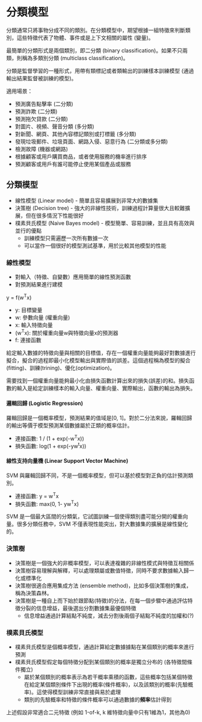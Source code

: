 # 分類模型

分類通常只將事物分成不同的類別。在分類模型中，期望根據一組特徵來判斷類別，這些特徵代表了物體、事件或是上下文相關的屬性 
(變量)。

最簡單的分類形式是兩個類別，即二分類 (binary classification)。如果不只兩類，則稱為多類別分類 (multiclass classification)。

分類是監督學習的一種形式，用帶有類標記或者類輸出的訓練樣本訓練模型 (通過輸出結果監督被訓練的模型)。

適用場景：
- 預測廣告點擊率 (二分類)
- 預測詐欺 (二分類)
- 預測拖欠貸款 (二分類)
- 對圖片、視頻、聲音分類 (多分類)
- 對新聞、網頁、其他內容標記類別或打標籤 (多分類)
- 發現垃圾郵件、垃圾頁面、網路入侵、惡意行為 (二分類或多分類)
- 檢測故障 (機器或網路)
- 根據顧客或用戶購買商品，或者使用服務的機率進行排序
- 預測顧客或用戶有誰可能停止使用某個產品或服務

## 分類模型
- 線性模型 (Linear model) - 簡單且容易擴展到非常大的數據集
- 決策樹 (Decision tree) - 強大的非線性技術，訓練過程計算量很大且較難擴展，但在很多情況下性能很好
- 樸素貝氏模型 (Naive Bayes model) - 模型簡單、容易訓練，並且具有高效與並行的優點
  - 訓練模型只需遍歷一次所有數據一次
  - 可以當作一個很好的模型測試基準，用於比較其他模型的性能

### 線性模型
- 對輸入（特徵、自變數）應用簡單的線性預測函數
- 對預測結果進行建模

y = f(w<sup>T</sup>x)

- y: 目標變量
- w: 參數向量 (權重向量)
- x: 輸入特徵向量
- (w<sup>T</sup>x): 關於權重向量w與特徵向量x的預測器
- f: 連接函數

給定輸入數據的特徵向量與相關的目標值，存在一個權重向量能夠最好對數據進行擬合，擬合的過程即最小化模型輸出與實際值的誤差。這個過程稱為模型的擬合(fitting)、訓練(trining)、優化(optimization)。

需要找到一個權重向量能夠最小化由損失函數計算出來的損失(誤差)的和。損失函數的輸入是給定訓練樣本的輸入向量、權重向量、實際輸出，函數的輸出為損失。

#### 邏輯回歸 (Logistic Regression)
羅輯回歸是一個概率模型，預測結果的值域是[0, 1]。對於二分法來說，羅輯回歸的輸出等價于模型預測某個數據屬於正類的概率估計。

- 連接函數: 1 / (1 + exp(-w<sup>T</sup>x))
- 損失函數: log(1 + exp(-yw<sup>t</sup>x))

#### 線性支持向量機 (Linear Support Vector Machine)
SVM 與羅輯回歸不同，不是一個概率模型，但可以基於模型對正負的估計預測類別。

- 連接函數: y = w<sup>T</sup>x
- 損失函數: max(0, 1- yw<sup>T</sup>x)

SVM 是一個最大區間的分類氣，它試圖訓練一個使得類別盡可能分開的權重向量。很多分類任務中，SVM 不僅表現性能突出，對大數據集的擴展是線性變化的。

### 決策樹
- 決策樹是一個強大的非概率模型，可以表達複雜的非線性模式與特徵互相關係
- 決策樹容易理解與解釋，可以處理類屬或數值特徵，同時不要求數據輸入歸一化或標準化
- 決策樹很適合應用集成方法 (ensemble method)，比如多個決策樹的集成，稱為決策森林。
- 決策樹是一種自上而下始於跟節點(特徵)的分法，在每一個步驟中通過評估特徵分裂的信息增益，最後選出分割數據集最優個特徵
  - 信息增益通過計算結點不純度，減去分割後兩個子結點不純度的加權和(?)

### 樸素貝氏模型
- 樸素貝氏模型是個概率模型，通過計算給定數據據點在某個類別的概率來進行預測
- 樸素貝氏模型假定每個特徵分配到某個類別的概率是獨立分布的 (各特徵間條件獨立)
  - 屬於某個類別的概率表示為若干概率乘積的函數，這些概率包括某個特徵在給定某個類別條件下出現的概率(條件概率)，以及該類別的概率(先驗概率)。這使得模型訓練非常直接與易於處理
  - 類別的先驗概率和特徵的條件概率可以通過數據的**頻率**估計得到

上述假設非常適合二元特徵 (例如 1-of-k, k 維特徵向量中只有1維為1，其他為0)
